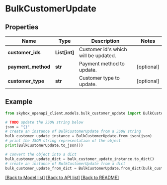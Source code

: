 # BulkCustomerUpdate


## Properties

Name | Type | Description | Notes
------------ | ------------- | ------------- | -------------
**customer_ids** | **List[int]** | Customer id&#39;s which will be updated. | 
**payment_method** | **str** | Payment method to update. | [optional] 
**customer_type** | **str** | Customer type to update. | [optional] 

## Example

```python
from skybox_openapi_client.models.bulk_customer_update import BulkCustomerUpdate

# TODO update the JSON string below
json = "{}"
# create an instance of BulkCustomerUpdate from a JSON string
bulk_customer_update_instance = BulkCustomerUpdate.from_json(json)
# print the JSON string representation of the object
print(BulkCustomerUpdate.to_json())

# convert the object into a dict
bulk_customer_update_dict = bulk_customer_update_instance.to_dict()
# create an instance of BulkCustomerUpdate from a dict
bulk_customer_update_from_dict = BulkCustomerUpdate.from_dict(bulk_customer_update_dict)
```
[[Back to Model list]](../README.md#documentation-for-models) [[Back to API list]](../README.md#documentation-for-api-endpoints) [[Back to README]](../README.md)



